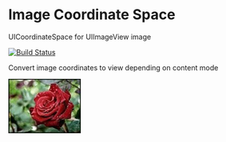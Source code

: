 # Image Coordinate Space
UICoordinateSpace for UIImageView image

[![Build Status](https://travis-ci.org/paulz/ImageCoordinateSpace.svg?branch=master)](https://travis-ci.org/paulz/ImageCoordinateSpace)

Convert image coordinates to view depending on content mode

![Sample image](Example/Visual.playground/Resources/rose.jpg)

